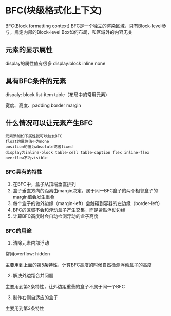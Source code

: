 # BFC(块级格式化上下文)
BFC(Block formatting context)
BFC是一个独立的渲染区域，只有Block-level参与，规定内部的Block-level Box如何布局，和区域外的内容无关
## 元素的显示属性
display的属性值有很多 display:block inline none
## 具有BFC条件的元素
dispaly: block list-item table（布局中的常用元素）

宽度、高度、padding border margin
## 什么情况可以让元素产生BFC
```
元素添加如下属性就可以触发BFC
float的属性值不为none
position的值为absolute或者fixed
display为inline-block table-cell table-caption flex inline-flex
overflow不为visible
```
### BFC具有的特性
1. 在BFC中，盒子从顶端垂直排列
2. 盒子垂直方向的距离由margin决定，属于同一BFC盒子的两个相邻盒子的margin值会发生重叠
3. 每个盒子的做外边缘（margin-left）会触碰到容器的左边缘（border-left）
4. BFC的区域不会和浮动盒子产生交集，而是紧贴浮动边缘
5. 计算BFC高度时会自动检测浮动的盒子高度
### BFC的用途
1. 清除元素内部浮动

常用overflow: hidden

主要用到上面的第5条特性，计算BFC高度的时候自然检测浮动盒子的高度

2. 解决外边距合并问题

主要用到第2条特性，让外边距重叠的盒子不属于同一个BFC

3. 制作右侧自适应的盒子

主要用到第3条特性






